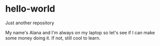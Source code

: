 # hello-world
Just another repository

My name's Alana and I'm always on my laptop so let's see if I can make some money doing it. If not, still cool to learn. 
